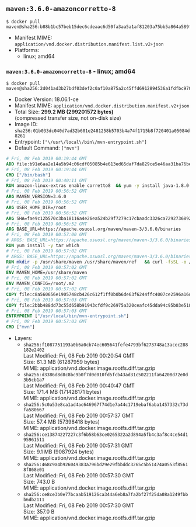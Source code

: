 ## `maven:3.6.0-amazoncorretto-8`

```console
$ docker pull maven@sha256:b88b1bc57beb15dec6cdeaac6d50fa3aa5a1af81203a75bb5a864a589f680a25
```

-	Manifest MIME: `application/vnd.docker.distribution.manifest.list.v2+json`
-	Platforms:
	-	linux; amd64

### `maven:3.6.0-amazoncorretto-8` - linux; amd64

```console
$ docker pull maven@sha256:2d041ad3b27bdf03def2c0af10a875a2c45ffd6912894536a1fdfbc970bc38a8
```

-	Docker Version: 18.06.1-ce
-	Manifest MIME: `application/vnd.docker.distribution.manifest.v2+json`
-	Total Size: **299.2 MB (299201572 bytes)**  
	(compressed transfer size, not on-disk size)
-	Image ID: `sha256:01b033dc040d7ad32b601e2481258b5703b4a74f1715b8f720401a05084d8261`
-	Entrypoint: `["\/usr\/local\/bin\/mvn-entrypoint.sh"]`
-	Default Command: `["mvn"]`

```dockerfile
# Fri, 08 Feb 2019 00:19:44 GMT
ADD file:b91e6aa2e14a5b94c06cdf05085b4e613ed65daf7da829ce5e46aa31ba76be8f in / 
# Fri, 08 Feb 2019 00:19:44 GMT
CMD ["/bin/bash"]
# Fri, 08 Feb 2019 00:40:11 GMT
RUN amazon-linux-extras enable corretto8  && yum -y install java-1.8.0-amazon-corretto-devel-1.8.0_202.b08-1.amzn2  && yum clean all
# Fri, 08 Feb 2019 00:56:52 GMT
ARG MAVEN_VERSION=3.6.0
# Fri, 08 Feb 2019 00:56:52 GMT
ARG USER_HOME_DIR=/root
# Fri, 08 Feb 2019 00:56:52 GMT
ARG SHA=fae9c12b570c3ba18116a4e26ea524b29f7279c17cbaadc3326ca72927368924d9131d11b9e851b8dc9162228b6fdea955446be41207a5cfc61283dd8a561d2f
# Fri, 08 Feb 2019 00:56:52 GMT
ARG BASE_URL=https://apache.osuosl.org/maven/maven-3/3.6.0/binaries
# Fri, 08 Feb 2019 00:57:00 GMT
# ARGS: BASE_URL=https://apache.osuosl.org/maven/maven-3/3.6.0/binaries MAVEN_VERSION=3.6.0 SHA=fae9c12b570c3ba18116a4e26ea524b29f7279c17cbaadc3326ca72927368924d9131d11b9e851b8dc9162228b6fdea955446be41207a5cfc61283dd8a561d2f USER_HOME_DIR=/root
RUN yum install -y tar which
# Fri, 08 Feb 2019 00:57:02 GMT
# ARGS: BASE_URL=https://apache.osuosl.org/maven/maven-3/3.6.0/binaries MAVEN_VERSION=3.6.0 SHA=fae9c12b570c3ba18116a4e26ea524b29f7279c17cbaadc3326ca72927368924d9131d11b9e851b8dc9162228b6fdea955446be41207a5cfc61283dd8a561d2f USER_HOME_DIR=/root
RUN mkdir -p /usr/share/maven /usr/share/maven/ref   && curl -fsSL -o /tmp/apache-maven.tar.gz ${BASE_URL}/apache-maven-${MAVEN_VERSION}-bin.tar.gz   && echo "${SHA}  /tmp/apache-maven.tar.gz" | sha512sum -c -   && tar -xzf /tmp/apache-maven.tar.gz -C /usr/share/maven --strip-components=1   && rm -f /tmp/apache-maven.tar.gz   && ln -s /usr/share/maven/bin/mvn /usr/bin/mvn
# Fri, 08 Feb 2019 00:57:02 GMT
ENV MAVEN_HOME=/usr/share/maven
# Fri, 08 Feb 2019 00:57:02 GMT
ENV MAVEN_CONFIG=/root/.m2
# Fri, 08 Feb 2019 00:57:02 GMT
COPY file:c8a560656e1905748cb426c612f1ff0b0b6de63f6244ffc4007ce2596a16de58 in /usr/local/bin/mvn-entrypoint.sh 
# Fri, 08 Feb 2019 00:57:03 GMT
COPY file:2bbb488dd73c55d658b91943cfdf9c26975a320ceafc45dda94c95b03e518ad3 in /usr/share/maven/ref/ 
# Fri, 08 Feb 2019 00:57:03 GMT
ENTRYPOINT ["/usr/local/bin/mvn-entrypoint.sh"]
# Fri, 08 Feb 2019 00:57:03 GMT
CMD ["mvn"]
```

-	Layers:
	-	`sha256:f1087751193a0b6a0cb74ec605641fefe4793bf6273748a13acec288182e2402`  
		Last Modified: Fri, 08 Feb 2019 00:20:54 GMT  
		Size: 61.3 MB (61287959 bytes)  
		MIME: application/vnd.docker.image.rootfs.diff.tar.gzip
	-	`sha256:d3386d8d8c8bc9b0f7d0d010fd5fcb43ad31c502211fa64208d72e0d3b5cb1a7`  
		Last Modified: Fri, 08 Feb 2019 00:40:47 GMT  
		Size: 171.4 MB (171426171 bytes)  
		MIME: application/vnd.docker.image.rootfs.diff.tar.gzip
	-	`sha256:5c0a53e8ca1ad4ac646967f74d1e7a44c1719ebaf6aba1457332c73dfa580667`  
		Last Modified: Fri, 08 Feb 2019 00:57:37 GMT  
		Size: 57.4 MB (57398418 bytes)  
		MIME: application/vnd.docker.image.rootfs.diff.tar.gzip
	-	`sha256:ce13874227227c3f6b58b63ce0265322a2d894a5fb4c3af8c4ce54d195961511`  
		Last Modified: Fri, 08 Feb 2019 00:57:31 GMT  
		Size: 9.1 MB (9087924 bytes)  
		MIME: application/vnd.docker.image.rootfs.diff.tar.gzip
	-	`sha256:468c9a4b926049383a796bd29e29fbbddc3265c5b51474a0553f85618f868e01`  
		Last Modified: Fri, 08 Feb 2019 00:57:30 GMT  
		Size: 743.0 B  
		MIME: application/vnd.docker.image.rootfs.diff.tar.gzip
	-	`sha256:ce8ce3b0e77bcaab519126ca344a6eb8a7fa2bf27f25da08a1249fbbb6db2111`  
		Last Modified: Fri, 08 Feb 2019 00:57:30 GMT  
		Size: 357.0 B  
		MIME: application/vnd.docker.image.rootfs.diff.tar.gzip
